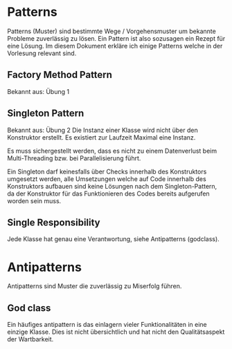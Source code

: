 # Patterns
Patterns (Muster) sind bestimmte Wege / Vorgehensmuster um bekannte Probleme zuverlässig
zu lösen. Ein Pattern ist also sozusagen ein Rezept für eine Lösung.
Im diesem Dokument erkläre ich einige Patterns welche in der Vorlesung relevant sind.
## Factory Method Pattern
Bekannt aus: Übung 1
## Singleton Pattern
Bekannt aus: Übung 2
Die Instanz einer Klasse wird nicht über den Konstruktor erstellt.
Es existiert zur Laufzeit Maximal eine Instanz.

Es muss sichergestellt werden, dass es nicht zu einem Datenverlust beim Multi-Threading bzw.
bei Parallelisierung führt.

Ein Singleton darf keinesfalls über Checks innerhalb des Konstruktors umgesetzt werden,
alle Umsetzungen welche auf Code innerhalb des Konstruktors aufbauen sind keine Lösungen
nach dem Singleton-Pattern, da der Konstruktor für das Funktionieren des Codes bereits
aufgerufen worden sein muss.

## Single Responsibility
Jede Klasse hat genau eine Verantwortung, siehe Antipatterns (godclass).


# Antipatterns
Antipatterns sind Muster die zuverlässig zu Miserfolg führen.
## God class
Ein häufiges antipattern is das einlagern vieler Funktionalitäten in eine einzige
Klasse. Dies ist nicht übersichtlich und hat nicht den Qualitätsaspekt der Wartbarkeit.


